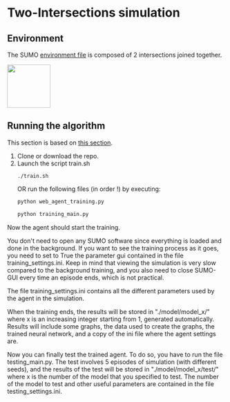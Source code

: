# Two-Intersections simulation

## Environment

The SUMO [environment file](https://github.com/GameDisplayer/Deep-QLearning-Multi-Agent-Perspective-for-Traffic-Signal-Control/tree/master/2TLCS/intersections/environment.net.xml) is composed of 2 intersections joined together.

<img src="https://github.com/GameDisplayer/Deep-QLearning-Multi-Agent-Perspective-for-Traffic-Signal-Control/tree/master/2TLCS/imgs/notations.png" width="100" height="100">


## Running the algorithm

This section is based on [this section](https://github.com/AndreaVidali/Deep-QLearning-Agent-for-Traffic-Signal-Control#running-the-algorithm).

1. Clone or download the repo.
2. Launch the script train.sh
     ```shell
    ./train.sh
    ```
    OR 
    run the following files (in order !) by executing:
    ```python
    python web_agent_training.py
    ```
    ```python
    python training_main.py
    ```
Now the agent should start the training.

You don't need to open any SUMO software since everything is loaded and done in the background. If you want to see the training process as it goes, you need to set to True the parameter gui contained in the file training_settings.ini. Keep in mind that viewing the simulation is very slow compared to the background training, and you also need to close SUMO-GUI every time an episode ends, which is not practical.

The file training_settings.ini contains all the different parameters used by the agent in the simulation.

When the training ends, the results will be stored in "./model/model_x/" where x is an increasing integer starting from 1, generated automatically. Results will include some graphs, the data used to create the graphs, the trained neural network, and a copy of the ini file where the agent settings are.

Now you can finally test the trained agent. To do so, you have to run the file testing_main.py. The test involves 5 episodes of simulation (with different seeds), and the results of the test will be stored in "./model/model_x/test/" where x is the number of the model that you specified to test. The number of the model to test and other useful parameters are contained in the file testing_settings.ini.
